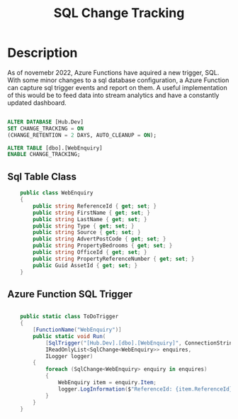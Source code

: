 ﻿---
title : SQL Change Tracking
Published: 2023/01/20
Tags: 
- Azure Functions 
- SQL
Category: Architecture
---

# Description

As of novemebr 2022, Azure Functions have aquired a new trigger, SQL. 
With some minor changes to a sql database configuration, a Azure Function can capture sql trigger events and report on them.
A useful implementation of this would be to feed data into stream analytics and have a constantly updated dashboard.

```SQL

ALTER DATABASE [Hub.Dev]
SET CHANGE_TRACKING = ON
(CHANGE_RETENTION = 2 DAYS, AUTO_CLEANUP = ON);

ALTER TABLE [dbo].[WebEnquiry]
ENABLE CHANGE_TRACKING;
```

## Sql Table Class
```c#
    public class WebEnquiry
    {
        public string ReferenceId { get; set; }
        public string FirstName { get; set; }
        public string LastName { get; set; }
        public string Type { get; set; }
        public string Source { get; set; }
        public string AdvertPostCode { get; set; }
        public string PropertyBedrooms { get; set; }
        public string OfficeId { get; set; }
        public string PropertyReferenceNumber { get; set; }
        public Guid AssetId { get; set; }
    }
```

## Azure Function SQL Trigger
```c#

    public static class ToDoTrigger
    {
        [FunctionName("WebEnquiry")]
        public static void Run(
            [SqlTrigger("[Hub.Dev].[dbo].[WebEnquiry]", ConnectionStringSetting = "SqlConnectionString")]
            IReadOnlyList<SqlChange<WebEnquiry>> enquires,
            ILogger logger)
        {
            foreach (SqlChange<WebEnquiry> enquiry in enquires)
            {
                WebEnquiry item = enquiry.Item;
                logger.LogInformation($"ReferenceId: {item.ReferenceId}, Source: {item.Source}, AdvertPostCode: {item.AdvertPostCode}, PropertyReferenceNumber: {item.PropertyReferenceNumber}");
            }
        }
    }
```